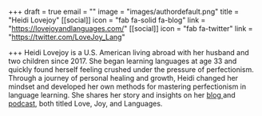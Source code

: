 +++
draft = true
email = ""
image = "images/authordefault.png"
title = "Heidi Lovejoy"
[[social]]
icon = "fab fa-solid fa-blog"
link = "https://lovejoyandlanguages.com/"
[[social]]
icon = "fab fa-twitter"
link = "https://twitter.com/LoveJoy_Lang"

+++
Heidi Lovejoy is a U.S. American living abroad with her husband and two children since 2017. She began learning languages at age 33 and quickly found herself feeling crushed under the pressure of perfectionism. Through a journey of personal healing and growth, Heidi changed her mindset and developed her own methods for mastering perfectionism in language learning. She shares her story and insights on her [blog ](https://lovejoyandlanguages.com/)and [podcast](http://www.lovejoyandlanguagespodcast.com/), both titled Love, Joy, and Languages.